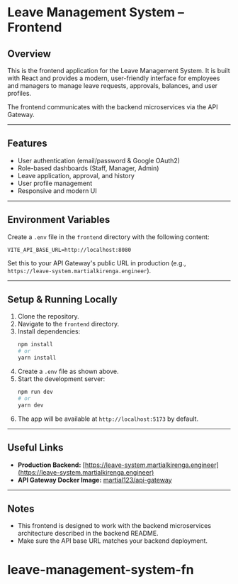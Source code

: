 # Leave Management System – Frontend

## Overview

This is the frontend application for the Leave Management System. It is built with React and provides a modern, user-friendly interface for employees and managers to manage leave requests, approvals, balances, and user profiles.

The frontend communicates with the backend microservices via the API Gateway.

---

## Features

- User authentication (email/password & Google OAuth2)
- Role-based dashboards (Staff, Manager, Admin)
- Leave application, approval, and history
- User profile management
- Responsive and modern UI

---

## Environment Variables

Create a `.env` file in the `frontend` directory with the following content:

```env
VITE_API_BASE_URL=http://localhost:8080
```

Set this to your API Gateway's public URL in production (e.g., `https://leave-system.martialkirenga.engineer`).

---

## Setup & Running Locally

1. Clone the repository.
2. Navigate to the `frontend` directory.
3. Install dependencies:
   ```bash
   npm install
   # or
   yarn install
   ```
4. Create a `.env` file as shown above.
5. Start the development server:
   ```bash
   npm run dev
   # or
   yarn dev
   ```
6. The app will be available at `http://localhost:5173` by default.

---

## Useful Links

- **Production Backend:** [https://leave-system.martialkirenga.engineer](https://leave-system.martialkirenga.engineer)
- **API Gateway Docker Image:** [martial123/api-gateway](https://hub.docker.com/r/martial123/api-gateway)

---

## Notes

- This frontend is designed to work with the backend microservices architecture described in the backend README.
- Make sure the API base URL matches your backend deployment.
# leave-management-system-fn
